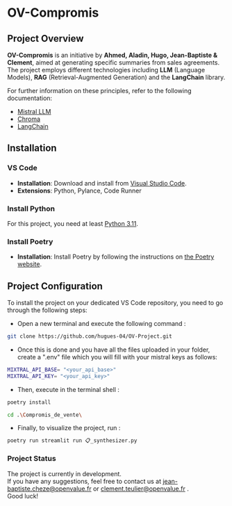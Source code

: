 # OV-Compromis

## Project Overview

**OV-Compromis** is an initiative by **Ahmed, Aladin, Hugo, Jean-Baptiste & Clement**, aimed at generating specific summaries from sales agreements. The project employs different technologies including **LLM** (Language Models), **RAG** (Retrieval-Augmented Generation) and the **LangChain** library.

For further information on these principles, refer to the following documentation:


- [Mistral LLM](https://docs.mistral.ai/)
- [Chroma](https://docs.trychroma.com/guides/embeddings)
- [LangChain](https://www.langchain.com/)



## Installation


### VS Code

- **Installation**: Download and install from [Visual Studio Code](https://code.visualstudio.com/).
- **Extensions**: Python, Pylance, Code Runner

### Install Python

For this project, you need at least [Python 3.11](https://www.python.org/downloads/).

### Install Poetry

- **Installation**: Install Poetry by following the instructions on [the Poetry website](https://python-poetry.org/docs/).


## Project Configuration

To install the project on your dedicated VS Code repository, you need to go through the following steps:


- Open a new terminal and execute the following command :


```bash
git clone https://github.com/hugues-04/OV-Project.git 
```

- Once this is done and you have all the files uploaded in your folder, create a ".env" file which you will fill with your mistral keys as follows:

```bash
MIXTRAL_API_BASE= "<your_api_base>"
MIXTRAL_API_KEY= "<your_api_key>"
```

- Then, execute in the terminal shell :

```bash
poetry install 
```

```bash
cd .\Compromis_de_vente\ 
```

- Finally, to visualize the project, run :

```bash
poetry run streamlit run 📋_synthesizer.py 
```

### Project Status

The project is currently in development. <br>
If you have any suggestions, feel free to contact us at jean-baptiste.cheze@openvalue.fr or clement.teulier@openvalue.fr  .<br>
 Good luck!